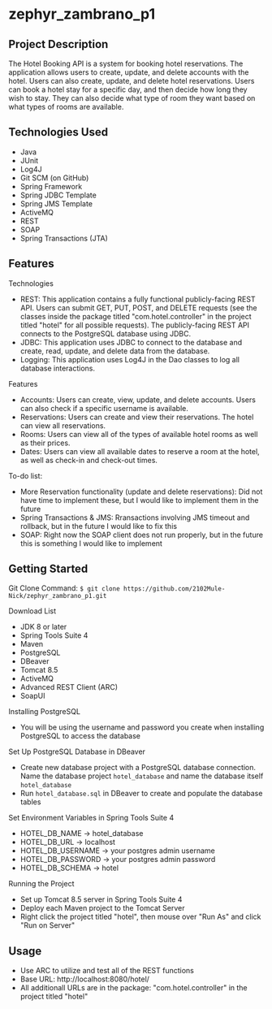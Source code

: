 # zephyr_zambrano_p1

## Project Description

The Hotel Booking API is a system for booking hotel reservations. The application allows users to create, update, and delete accounts with the hotel. Users can also create, update, and delete hotel reservations. Users can book a hotel stay for a specific day, and then decide how long they wish to stay. They can also decide what type of room they want based on what types of rooms are available.

## Technologies Used

* Java
* JUnit
* Log4J
* Git SCM (on GitHub)
* Spring Framework
* Spring JDBC Template
* Spring JMS Template
* ActiveMQ
* REST
* SOAP
* Spring Transactions (JTA)

## Features

Technologies
* REST: This application contains a fully functional publicly-facing REST API. Users can submit GET, PUT, POST, and DELETE requests (see the classes inside the package titled "com.hotel.controller" in the project titled "hotel" for all possible requests). The publicly-facing REST API connects to the PostgreSQL database using JDBC.
* JDBC: This application uses JDBC to connect to the database and create, read, update, and delete data from the database.
* Logging: This application uses Log4J in the Dao classes to log all database interactions.

Features
* Accounts: Users can create, view, update, and delete accounts. Users can also check if a specific username is available.
* Reservations: Users can create and view their reservations. The hotel can view all reservations.
* Rooms: Users can view all of the types of available hotel rooms as well as their prices.
* Dates: Users can view all available dates to reserve a room at the hotel, as well as check-in and check-out times.

To-do list:
* More Reservation functionality (update and delete reservations): Did not have time to implement these, but I would like to implement them in the future
* Spring Transactions & JMS: Rransactions involving JMS timeout and rollback, but in the future I would like to fix this
* SOAP: Right now the SOAP client does not run properly, but in the future this is something I would like to implement

## Getting Started

Git Clone Command: `$ git clone https://github.com/2102Mule-Nick/zephyr_zambrano_p1.git`

Download List
* JDK 8 or later
* Spring Tools Suite 4
* Maven
* PostgreSQL
* DBeaver
* Tomcat 8.5
* ActiveMQ
* Advanced REST Client (ARC)
* SoapUI

Installing PostgreSQL
* You will be using the username and password you create when installing PostgreSQL to access the database

Set Up PostgreSQL Database in DBeaver
* Create new database project with a PostgreSQL database connection. Name the database project `hotel_database` and name the database itself `hotel_database`
* Run `hotel_database.sql` in DBeaver to create and populate the database tables

Set Environment Variables in Spring Tools Suite 4
* HOTEL_DB_NAME -> hotel_database
* HOTEL_DB_URL -> localhost
* HOTEL_DB_USERNAME -> your postgres admin username
* HOTEL_DB_PASSWORD -> your postgres admin password
* HOTEL_DB_SCHEMA -> hotel

Running the Project
* Set up Tomcat 8.5 server in Spring Tools Suite 4
* Deploy each Maven project to the Tomcat Server
* Right click the project titled "hotel", then mouse over "Run As" and click "Run on Server"

## Usage

* Use ARC to utilize and test all of the REST functions
* Base URL: http://localhost:8080/hotel/
* All additionall URLs are in the package: "com.hotel.controller" in the project titled "hotel"